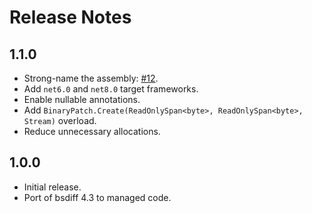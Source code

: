 # Release Notes

## 1.1.0

* Strong-name the assembly: [#12](https://github.com/LogosBible/bsdiff.net/issues/12).
* Add `net6.0` and `net8.0` target frameworks.
* Enable nullable annotations.
* Add `BinaryPatch.Create(ReadOnlySpan<byte>, ReadOnlySpan<byte>, Stream)` overload.
* Reduce unnecessary allocations.

## 1.0.0

* Initial release.
* Port of bsdiff 4.3 to managed code.
